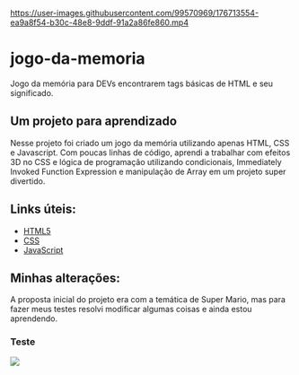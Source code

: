 
https://user-images.githubusercontent.com/99570969/176713554-ea9a8f54-b30c-48e8-9ddf-91a2a86fe860.mp4

# jogo-da-memoria
Jogo da memória para DEVs encontrarem tags básicas de HTML e seu significado.

## Um projeto para aprendizado
Nesse projeto foi criado um jogo da memória utilizando apenas HTML, CSS e Javascript. Com poucas linhas de código, aprendi a trabalhar com efeitos 3D no CSS e lógica de programação utilizando condicionais, Immediately Invoked Function Expression e manipulação de Array em um projeto super divertido.

## Links úteis:
* [HTML5](https://www.w3schools.com/html/)
* [CSS](https://developer.mozilla.org/pt-BR/docs/Web/CSS)
* [JavaScript](https://developer.mozilla.org/pt-BR/docs/Web/JavaScript)

## Minhas alterações:
A proposta inicial do projeto era com a temática de Super Mario, mas para fazer meus testes resolvi modificar algumas coisas e ainda estou aprendendo.

### Teste
![](https://github.com/kelvya/jogo-da-memoria/blob/master/img/img%20para%20readme/Teste.png)
